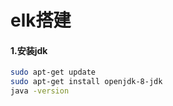 # elk搭建

#### 1.安装jdk

```bash
sudo apt-get update
sudo apt-get install openjdk-8-jdk
java -version
```

